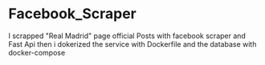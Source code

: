 # Facebook_Scraper
I scrapped "Real Madrid" page official Posts with facebook scraper and Fast Api then i dokerized the service with Dockerfile and the database with docker-compose
